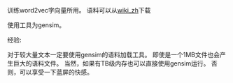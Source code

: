 训练word2vec字向量所用。
语料可以从[wiki_zh](https://pan.baidu.com/s/1uPMlIY3vhusdnhAge318TA)下载

使用工具为gensim。

经验:

对于较大量文本一定要使用gensim的语料加载工具。
即使是一个1MB文件也会产生巨大的语料文件。
当然，如果有TB级内存也可以直接使用gensim运行。
否则，可以享受一下蓝屏的快感。